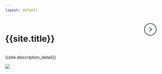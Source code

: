 ```yaml
---
layout: default
---
```

<div class="parent" style="display: inline-block;width: 100%;">
    <div class="header3" style="display: inline;float: left;width: 80%;">
        <h1 id="kaggle-airline-delay--cancellation-analysis">{{site.title}}</h1>
    </div>
    <div style="text-align: right;display: inline;cursor:pointer;float: right;right: -6px;" align="right"> 
        <a href="motivation"><img src="IMAGE/next-page.png" style="max-width: 50px"></a>
    </div>
</div>

{{site.description_detail}}

![]( airport.jpg)

